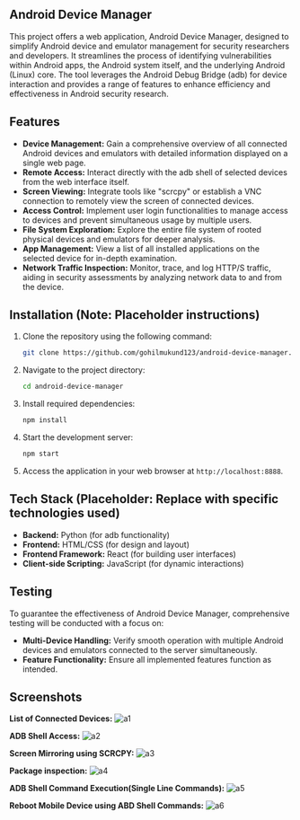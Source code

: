 ## Android Device Manager

This project offers a web application, Android Device Manager, designed to simplify Android device and emulator management for security researchers and developers. It streamlines the process of identifying vulnerabilities within Android apps, the Android system itself, and the underlying Android (Linux) core. The tool leverages the Android Debug Bridge (adb) for device interaction and provides a range of features to enhance efficiency and effectiveness in Android security research.

## Features

* **Device Management:** Gain a comprehensive overview of all connected Android devices and emulators with detailed information displayed on a single web page.
* **Remote Access:** Interact directly with the adb shell of selected devices from the web interface itself.
* **Screen Viewing:** Integrate tools like "scrcpy" or establish a VNC connection to remotely view the screen of connected devices.
* **Access Control:** Implement user login functionalities to manage access to devices and prevent simultaneous usage by multiple users.
* **File System Exploration:** Explore the entire file system of rooted physical devices and emulators for deeper analysis.
* **App Management:** View a list of all installed applications on the selected device for in-depth examination.
* **Network Traffic Inspection:** Monitor, trace, and log HTTP/S traffic, aiding in security assessments by analyzing network data to and from the device.

## Installation (**Note:** Placeholder instructions)

1. Clone the repository using the following command:

   ```bash
   git clone https://github.com/gohilmukund123/android-device-manager.git
   ```

2. Navigate to the project directory:

   ```bash
   cd android-device-manager
   ```

3. Install required dependencies:

   ```bash
   npm install
   ```

4. Start the development server:

   ```bash
   npm start
   ```

5. Access the application in your web browser at `http://localhost:8888`.

## Tech Stack (**Placeholder:** Replace with specific technologies used)

* **Backend:** Python (for adb functionality)
* **Frontend:** HTML/CSS (for design and layout)
* **Frontend Framework:** React (for building user interfaces)
* **Client-side Scripting:** JavaScript (for dynamic interactions)

## Testing

To guarantee the effectiveness of Android Device Manager, comprehensive testing will be conducted with a focus on:

* **Multi-Device Handling:** Verify smooth operation with multiple Android devices and emulators connected to the server simultaneously.
* **Feature Functionality:** Ensure all implemented features function as intended.

## Screenshots
**List of Connected Devices:**
![a1](https://github.com/gohilmukund123/Android-Device-Manager/assets/114324098/d7544253-5604-4335-95bf-eac57769d2ed)

**ADB Shell Access:**
![a2](https://github.com/gohilmukund123/Android-Device-Manager/assets/114324098/b5771cd7-7e4b-4c28-a154-bfe0cc1454be)

**Screen Mirroring using SCRCPY:**
![a3](https://github.com/gohilmukund123/Android-Device-Manager/assets/114324098/58d9d062-e1c2-4145-963c-894bed25e5b0)

**Package inspection:**
![a4](https://github.com/gohilmukund123/Android-Device-Manager/assets/114324098/dce47338-2fd6-4db1-8ed1-9522cd666642)

**ADB Shell Command Execution(Single Line Commands):**
![a5](https://github.com/gohilmukund123/Android-Device-Manager/assets/114324098/50d49c83-46be-4a4b-a701-6e9ec350b61a)

**Reboot Mobile Device using ABD Shell Commands:**
![a6](https://github.com/gohilmukund123/Android-Device-Manager/assets/114324098/46e8fe06-26f8-4fbe-a875-9557d67d093e)
